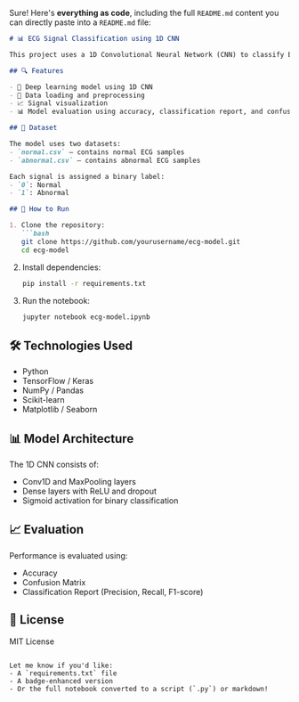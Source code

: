 Sure! Here's **everything as code**, including the full `README.md` content you can directly paste into a `README.md` file:

```markdown
# 📊 ECG Signal Classification using 1D CNN

This project uses a 1D Convolutional Neural Network (CNN) to classify ECG (Electrocardiogram) signals into **normal** and **abnormal** categories. It's designed to assist with early detection of cardiac anomalies using deep learning techniques.

## 🔍 Features

- 🧠 Deep learning model using 1D CNN
- 🧹 Data loading and preprocessing
- 📈 Signal visualization
- 📊 Model evaluation using accuracy, classification report, and confusion matrix

## 📁 Dataset

The model uses two datasets:
- `normal.csv` — contains normal ECG samples
- `abnormal.csv` — contains abnormal ECG samples

Each signal is assigned a binary label:
- `0`: Normal
- `1`: Abnormal

## 🚀 How to Run

1. Clone the repository:
   ```bash
   git clone https://github.com/yourusername/ecg-model.git
   cd ecg-model
   ```

2. Install dependencies:
   ```bash
   pip install -r requirements.txt
   ```

3. Run the notebook:
   ```bash
   jupyter notebook ecg-model.ipynb
   ```

## 🛠 Technologies Used

- Python
- TensorFlow / Keras
- NumPy / Pandas
- Scikit-learn
- Matplotlib / Seaborn

## 📊 Model Architecture

The 1D CNN consists of:
- Conv1D and MaxPooling layers
- Dense layers with ReLU and dropout
- Sigmoid activation for binary classification

## 📈 Evaluation

Performance is evaluated using:
- Accuracy
- Confusion Matrix
- Classification Report (Precision, Recall, F1-score)

## 📌 License

MIT License
```

Let me know if you'd like:
- A `requirements.txt` file  
- A badge-enhanced version  
- Or the full notebook converted to a script (`.py`) or markdown!
